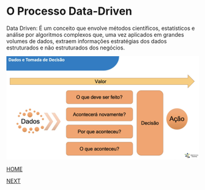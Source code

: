 # O Processo Data-Driven

Data Driven: É um conceito que envolve métodos científicos, estatísticos e análise por algoritmos complexos que, uma vez aplicados em grandes volumes de dados, extraem informações estratégias dos dados estruturados e não estruturados dos negócios.

![Data-Driven](/img/DadosTomadaDecisao.png)

[HOME](/README.md)

[NEXT]()
